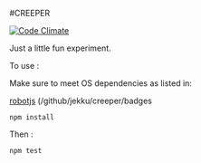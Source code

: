 #CREEPER

[![Code Climate](https://codeclimate.com/github/jekku/creeper/badges/gpa.svg)](https://codeclimate.com/github/jekku/creeper)

Just a little fun experiment.

To use :

Make sure to meet OS dependencies as listed in:

[robotjs](https://github.com/octalmage/robotjs/ "ROBOTJS")
(/github/jekku/creeper/badges

```
npm install
```

Then :

```
npm test
```
